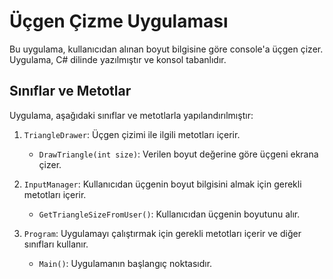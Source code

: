 # Üçgen Çizme Uygulaması

Bu uygulama, kullanıcıdan alınan boyut bilgisine göre console'a üçgen çizer. Uygulama, C# dilinde yazılmıştır ve konsol tabanlıdır.


## Sınıflar ve Metotlar

Uygulama, aşağıdaki sınıflar ve metotlarla yapılandırılmıştır:

1. `TriangleDrawer`: Üçgen çizimi ile ilgili metotları içerir.
    - `DrawTriangle(int size)`: Verilen boyut değerine göre üçgeni ekrana çizer.

2. `InputManager`: Kullanıcıdan üçgenin boyut bilgisini almak için gerekli metotları içerir.
    - `GetTriangleSizeFromUser()`: Kullanıcıdan üçgenin boyutunu alır.

3. `Program`: Uygulamayı çalıştırmak için gerekli metotları içerir ve diğer sınıfları kullanır.
    - `Main()`: Uygulamanın başlangıç noktasıdır.
